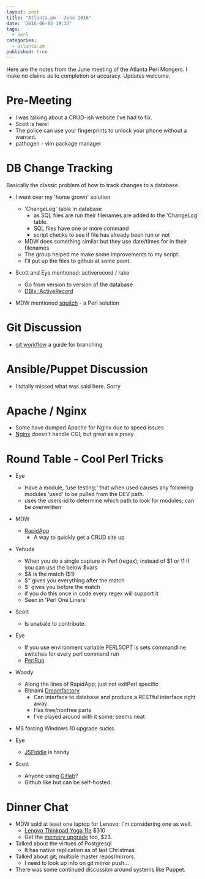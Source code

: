 ```yaml
---
layout: post
title: "Atlanta.pm - June 2016"
date: '2016-06-02 19:33'
tags:
  - perl
categories:
  - atlanta.pm
published: true
---
```


Here are the notes from the June meeting of the Atlanta Perl Mongers. I make no claims as to completion or accuracy. Updates welcome.

# Pre-Meeting
- I was talking about a CRUD-ish website I've had to fix.
- Scott is here!
- The police can use your fingerprints to unlock your phone without a warrant.
- pathogen - vim package manager

# DB Change Tracking

Basically the classic problem of how to track changes to a database.

- I went over my 'home grown' solution
  - 'ChangeLog' table in database
    - as SQL files are run their filenames are added to the 'ChangeLog' table.
    - SQL files have one or more command
    - script checks to see if file has already been run or not
  - MDW does something similar but they use date/times for in their filenames
  - The group helped me make some improvements to my script.
  - I'll put up the files to github at some point.

- Scott and Eye mentioned: activerecord / rake
  - Go from version to version of the database
  - [DBIx::ActiveRecord](http://search.cpan.org/~tsaito/DBIx-ActiveRecord-0.01/lib/DBIx/ActiveRecord.pm)

- MDW mentioned [squitch](http://sqitch.org/) - a Perl solution

# Git Discussion
- [git workflow](http://nvie.com/posts/a-successful-git-branching-model/) a guide for branching

# Ansible/Puppet Discussion
- I totally missed what was said here. Sorry

# Apache / Nginx
- Some have dumped Apache for Nginx due to speed issues
- [Nginx](https://www.nginx.com/resources/wiki/) doesn't handle CGI; but great as a proxy

# Round Table - Cool Perl Tricks
- Eye
  - Have a module, 'use testing;' that when used causes any following modules 'used' to be pulled from the DEV path.
  - uses the users-id to determine which path to look for modules; can be overwritten

- MDW
  - [RapidApp](https://metacpan.org/pod/RapidApp)
    - A way to quickly get a CRUD site up

- Yehuda
  - When you do a single capture in Perl (regex); instead of $1 or \1 if you can use the below $vars
  - $& is the match ($1)
  - $\" gives you everything after the match
  - $\` gives you before the match
  - if you do this once in code every regex will support it
  - Seen in 'Perl One Liners'

- Scott
  - Is unabale to contribute.

- Eye
  - If you use environment variable PERL5OPT is sets commandline switches for every perl command run
  - [PerlRun](http://perldoc.perl.org/perlrun.html)

- Woody
  - Along the lines of RapidApp; just not exitPerl specific
  - Bitnami [Dreamfactory](https://bitnami.com/stack/dreamfactory)
    - Can interface to database and produce a RESTful interface right away
    - Has free/nonfree parts
    - I've played around with it some; seems neat

- MS forcing Windows 10 upgrade sucks.

- Eye
  - [JSFiddle](https://jsfiddle.net) is handy

- Scott
  - Anyone using [Gitlab](https://about.gitlab.com/)?
  - Github like but can be self-hosted.


# Dinner Chat
- MDW sold at least one laptop for Lenovo; I'm considering one as well.
  - [Lenovo Thinkpad Yoga 11e](http://amzn.com/B01B16MXLU) $310
  - Get the [memory upgrade](http://amzn.com/B006YG8X9Y) too, $23.
- Talked about the virtues of Postgresql
  - It has native replication as of last Christmas
- Talked about git; multiple master repos/mirrors.
  - I need to look up info on git mirror push...
- There was some continued discussion around systems like Puppet.
